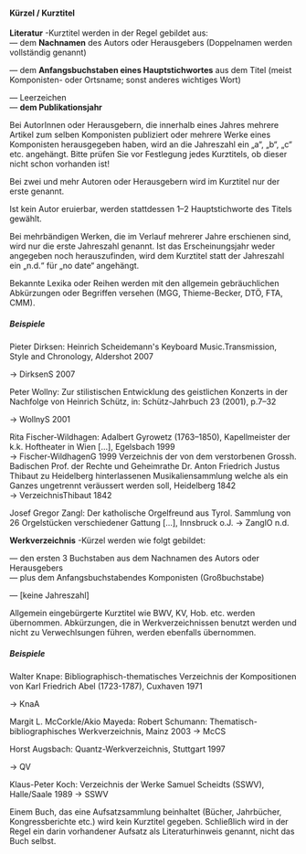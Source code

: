 #### Kürzel / Kurztitel  

  

**Literatur** -Kurztitel werden in der Regel gebildet aus:  
— dem **Nachnamen** des Autors oder Herausgebers (Doppelnamen werden vollständig genannt) 

— dem **Anfangsbuchstaben eines Hauptstichwortes** aus dem Titel (meist Komponisten- oder Ortsname; sonst anderes wichtiges Wort) 

— Leerzeichen   
— **dem Publikationsjahr**
  

Bei AutorInnen oder Herausgebern, die innerhalb eines Jahres mehrere Artikel zum selben Komponisten publiziert oder mehrere Werke eines Komponisten herausgegeben haben, wird an die Jahreszahl ein „a“, „b“, „c“ etc. angehängt. Bitte prüfen Sie vor Festlegung jedes Kurztitels, ob dieser nicht schon vorhanden ist! 
  

Bei zwei und mehr Autoren oder Herausgebern wird im Kurztitel nur der erste genannt.  

Ist kein Autor eruierbar, werden stattdessen 1–2 Hauptstichworte des Titels gewählt.  

Bei mehrbändigen Werken, die im Verlauf mehrerer Jahre erschienen sind, wird nur die erste Jahreszahl genannt. 
Ist das Erscheinungsjahr weder angegeben noch herauszufinden, wird dem Kurztitel statt der Jahreszahl ein „n.d.“ für „no date“ angehängt. 
  

Bekannte Lexika oder Reihen werden mit den allgemein gebräuchlichen Abkürzungen oder Begriffen versehen (MGG, Thieme-Becker, DTÖ, FTA, CMM).  

 
  
##### Beispiele  

Pieter Dirksen: Heinrich Scheidemann's Keyboard Music.Transmission, Style and Chronology, Aldershot 2007

→ DirksenS 2007 

Peter Wollny: Zur stilistischen Entwicklung des geistlichen Konzerts in der Nachfolge von Heinrich Schütz, in: Schütz-Jahrbuch 23 (2001), p.7–32 

→ WollnyS 2001 

Rita Fischer-Wildhagen: Adalbert Gyrowetz (1763–1850), Kapellmeister der k.k. Hoftheater in Wien [...], Egelsbach 1999  
→ Fischer-WildhagenG 1999 
Verzeichnis der von dem verstorbenen Grossh. Badischen Prof. der Rechte und Geheimrathe Dr. Anton Friedrich Justus Thibaut zu Heidelberg hinterlassenen Musikaliensammlung welche als ein Ganzes ungetrennt veräussert werden soll, Heidelberg 1842   
→ VerzeichnisThibaut 1842   

Josef Gregor Zangl: Der katholische Orgelfreund aus Tyrol. Sammlung von 26 Orgelstücken verschiedener Gattung [...], Innsbruck o.J. 
→ ZanglO n.d.   
  
  
**Werkverzeichnis** -Kürzel werden wie folgt gebildet:   

— den ersten 3 Buchstaben aus dem Nachnamen des Autors oder Herausgebers  
— plus dem Anfangsbuchstabendes Komponisten (Großbuchstabe) 

— [keine Jahreszahl] 
  

Allgemein eingebürgerte Kurztitel wie BWV, KV, Hob. etc. werden übernommen. 
Abkürzungen, die in Werkverzeichnissen benutzt werden und nicht zu Verwechlsungen führen, werden ebenfalls übernommen.  

  
  
##### Beispiele  

Walter Knape: Bibliographisch-thematisches Verzeichnis der Kompositionen von Karl Friedrich Abel (1723-1787), Cuxhaven 1971 

→ KnaA 

Margit L. McCorkle/Akio Mayeda: Robert Schumann: Thematisch-bibliographisches Werkverzeichnis, Mainz 2003 
→ McCS  

Horst Augsbach: Quantz-Werkverzeichnis, Stuttgart 1997 

→ QV  

Klaus-Peter Koch: Verzeichnis der Werke Samuel Scheidts (SSWV), Halle/Saale 1989 
→ SSWV 
   

Einem Buch, das eine Aufsatzsammlung beinhaltet (Bücher, Jahrbücher, Kongressberichte etc.) wird kein Kurztitel gegeben. Schließlich wird in der Regel ein darin vorhandener Aufsatz als Literaturhinweis genannt, nicht das Buch selbst.